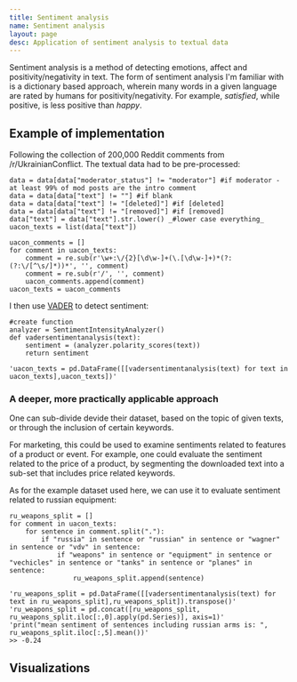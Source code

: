 ```yaml
---
title: Sentiment analysis
name: Sentiment analysis
layout: page
desc: Application of sentiment analysis to textual data
---
```

Sentiment analysis is a method of detecting emotions, affect and positivity/negativity in text. The form of sentiment analysis I'm familiar with is a dictionary based approach, wherein many words in a given language are rated by humans for positivity/negativity. For example, _satisfied_, while positive, is less positive than _happy_.

<h2>Example of implementation</h2>
Following the collection of 200,000 Reddit comments from /r/UkrainianConflict. The textual data had to be pre-processed:

	data = data[data["moderator_status"] != "moderator"] #if moderator - at least 99% of mod posts are the intro comment
    data = data[data["text"] != ""] #if blank
    data = data[data["text"] != "[deleted]"] #if [deleted]
    data = data[data["text"] != "[removed]"] #if [removed]
    data["text"] = data["text"].str.lower() _#lower case everything_
	uacon_texts = list(data["text"])
	
    uacon_comments = []
    for comment in uacon_texts:
        comment = re.sub(r'\w+:\/{2}[\d\w-]+(\.[\d\w-]+)*(?:(?:\/[^\s/]*))*', '', comment)
        comment = re.sub(r'/', '', comment)
        uacon_comments.append(comment)
    uacon_texts = uacon_comments

I then use [VADER](https://github.com/cjhutto/vaderSentiment) to detect sentiment:

	#create function
    analyzer = SentimentIntensityAnalyzer()
    def vadersentimentanalysis(text):
        sentiment = (analyzer.polarity_scores(text))
        return sentiment

	'uacon_texts = pd.DataFrame([[vadersentimentanalysis(text) for text in uacon_texts],uacon_texts])'


<h3>A deeper, more practically applicable approach</h3>
One can sub-divide devide their dataset, based on the topic of given texts, or through the inclusion of certain keywords.

For marketing, this could be used to examine sentiments related to features of a product or event. For example, one could evaluate the sentiment related to the price of a product, by segmenting the downloaded text into a sub-set that includes price related keywords.

As for the example dataset used here, we can use it to evaluate sentiment related to russian equipment:

    ru_weapons_split = []
    for comment in uacon_texts:
        for sentence in comment.split("."):
            if "russia" in sentence or "russian" in sentence or "wagner" in sentence or "vdv" in sentence:
                if "weapons" in sentence or "equipment" in sentence or "vechicles" in sentence or "tanks" in sentence or "planes" in sentence:
                    ru_weapons_split.append(sentence)
    
    'ru_weapons_split = pd.DataFrame([[vadersentimentanalysis(text) for text in ru_weapons_split],ru_weapons_split]).transpose()'
    'ru_weapons_split = pd.concat([ru_weapons_split, ru_weapons_split.iloc[:,0].apply(pd.Series)], axis=1)'
    'print("mean sentiment of sentences including russian arms is: ", ru_weapons_split.iloc[:,5].mean())'
	>> -0.24

<h2>Visualizations</h2>

